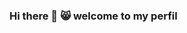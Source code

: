 ### Hi there 👋 😸 welcome to my perfil

<!--
**00001064821017/00001064821017** is a ✨ _special_ ✨ repository because its `README.md` (this file) appears on your GitHub profile.

- my email: 00001064821017sp@al.educacao.sp.gov.br
